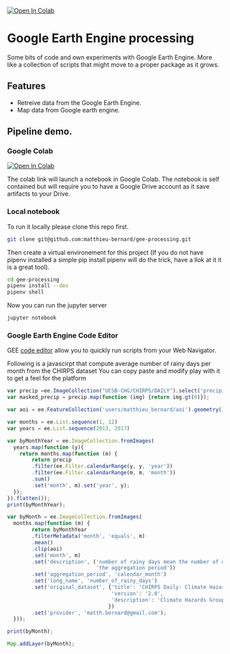 [![Open In Colab](https://colab.research.google.com/assets/colab-badge.svg)](https://colab.research.google.com/github/matthieu-bernard/gee-processing/blob/main/chirps_processing_colab.ipynb)

# Google Earth Engine processing

Some bits of code and own experiments with Google Earth Engine.
More like a collection of scripts that might move to a proper package as it grows.


## Features

 - Retreive data from the Google Earth Engine.
 - Map data from Google earth engine.


## Pipeline demo.


### Google Colab

[![Open In Colab](https://colab.research.google.com/assets/colab-badge.svg)](https://colab.research.google.com/github/matthieu-bernard/gee-processing/blob/main/chirps_processing_colab.ipynb)

The colab link will launch a notebook in Google Colab.
The notebook is self contained but will require you to have a Google Drive account as it save artifacts to your Drive.


### Local notebook

To run it locally please clone this repo first.

```bash
git clone git@github.com:matthieu-bernard/gee-processing.git
```

Then create a virtual environement for this project (If you do not have pipenv installed a simple pip install pipenv will do the trick, have a llok at it it is a great tool).
```bash
cd gee-processing
pipenv install --dev
pipenv shell
```

Now you can run the jupyter server
```bash
jupyter notebook
```


### Google Earth Engine Code Editor

GEE [code editor](https://code.earthengine.google.com/) allow you to quickly run scripts from your Web Navigator.

Following is a javascirpt that compute average number of rainy days per month from the CHIRPS dataset
You can copy paste and modify play with it to get a feel for the platform

```javascript
var precip =ee.ImageCollection("UCSB-CHG/CHIRPS/DAILY").select('precipitation');
var masked_precip = precip.map(function (img) {return img.gt(0)});

var aoi = ee.FeatureCollection('users/matthieu_bernard/aoi').geometry();

var months = ee.List.sequence(1, 12)
var years = ee.List.sequence(2013, 2017)

var byMonthYear = ee.ImageCollection.fromImages(
  years.map(function (y){
    return months.map(function (m) {
        return precip
        .filter(ee.Filter.calendarRange(y, y, 'year'))
        .filter(ee.Filter.calendarRange(m, m, 'month'))
        .sum()
        .set('month', m).set('year', y);
  });
}).flatten());
print(byMonthYear);

var byMonth = ee.ImageCollection.fromImages(
  months.map(function (m) {
        return byMonthYear
        .filterMetadata('month', 'equals', m)
        .mean()
        .clip(aoi)
        .set('month', m)
        .set('description', ('number of rainy days mean the number of days that have non null rainfall amount over'
                             'the aggregation period'))
        .set('aggregation_period', 'calendar_month')
        .set('long_name', 'number_of_rainy_days')
        .set('original_dataset', {'title': 'CHIRPS Daily: Climate Hazards Group InfraRed Precipitation with Station Data (version 2.0 final',
                                  'version': '2.0',
                                  'description': 'Climate Hazards Group InfraRed Precipitation with Station data (CHIRPS)\nis a 30+ year quasi-global rainfall dataset. CHIRPS incorporates\n0.05° resolution satellite imagery with in-situ station data\nto create gridded rainfall time series for trend analysis and seasonal\ndrought monitoring.\n'
                                 })
        .set('provider', 'matth.bernard@gmail.com');
  }));

print(byMonth);

Map.addLayer(byMonth);
```


